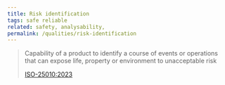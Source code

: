 ```yaml
---
title: Risk identification
tags: safe reliable
related: safety, analysability, 
permalink: /qualities/risk-identification
---
```



>Capability of a product to identify a course of events or operations that can expose life, property or environment to unacceptable risk
>
>[ISO-25010:2023](/references/#iso-25010-2023)

